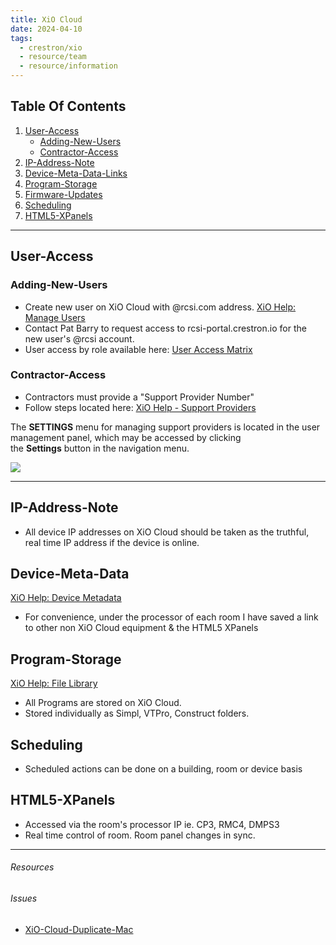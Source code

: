 ```yaml
---
title: XiO Cloud
date: 2024-04-10
tags:
  - crestron/xio
  - resource/team
  - resource/information
---
```


## Table Of Contents

1. [User-Access](#User-Access)	
	- [Adding-New-Users](#Adding-New-Users)
	- [Contractor-Access](#Contractor-Access)
4. [IP-Address-Note](#IP-Address-Note)
5. [Device-Meta-Data-Links](#Device-Meta-Data-Links)
7. [Program-Storage](#Program-Storage)
8. [Firmware-Updates](#Firmware-Updates)
9. [Scheduling](#Scheduling)
10. [HTML5-XPanels](#HTML5-XPanels)

---

## User-Access

### Adding-New-Users

- Create new user on XiO Cloud with @rcsi.com address. [XiO Help: Manage Users](https://docs.crestron.com/en-us/8214/Content/Topics/Manage-Users.htm)
- Contact Pat Barry to request access to rcsi-portal.crestron.io for the new user's @rcsi account.
- User access by role available here: [User Access Matrix](https://docs.crestron.com/en-us/8214/Content/Topics/Appendix-User-Access.htm)

### Contractor-Access

- Contractors must provide a "Support Provider Number"
- Follow steps located here: [XiO Help - Support Providers](https://docs.crestron.com/en-us/8214/Content/Topics/Dealer/Support-Providers.htm)

The **SETTINGS** menu for managing support providers is located in the user management panel, which may be accessed by clicking the **Settings** button in the navigation menu.

![](https://docs.crestron.com/en-us/8214/Content/Resources/Images/156-Support-Providers.png)

---

## IP-Address-Note

- All device IP addresses on XiO Cloud should be taken as the truthful, real time IP address if the device is online.

## Device-Meta-Data

[XiO Help: Device Metadata](https://docs.crestron.com/en-us/8214/Content/Topics/Manage-Devices.htm#DeviceMetadata)
 
- For convenience, under the processor of each room I have saved a link to other non XiO Cloud equipment & the HTML5 XPanels

## Program-Storage

[XiO Help: File Library](https://docs.crestron.com/en-us/8214/Content/Topics/File-Upload.htm)

- All Programs are stored on XiO Cloud.
- Stored individually as Simpl, VTPro, Construct folders.

## Scheduling

- Scheduled actions can be done on a building, room or device basis

## HTML5-XPanels

- Accessed via the room's processor IP ie. CP3, RMC4, DMPS3
- Real time control of room. Room panel changes in sync.

---
###### Resources

###### Issues
- [XiO-Cloud-Duplicate-Mac](../Issues/XiO-Cloud-Duplicate-Mac.md)